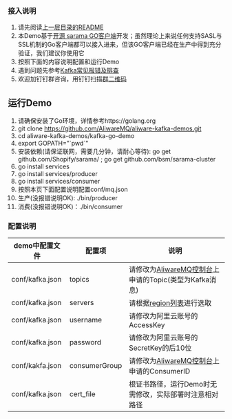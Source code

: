### 接入说明

1. 请先阅读[上一层目录的README](https://github.com/AliwareMQ/aliware-kafka-demos)
2. 本Demo基于[开源 sarama GO客户端](https://github.com/Shopify/sarama)开发；虽然理论上来说任何支持SASL与SSL机制的Go客户端都可以接入进来，但该GO客户端已经在生产中得到充分验证，我们建议你使用它
3. 按照下面的内容说明配置和运行Demo
4. 遇到问题先参考[Kafka常见报错及排查](https://help.aliyun.com/document_detail/57058.html)
5. 欢迎加钉钉群咨询，用钉钉扫描[群二维码](http://img3.tbcdn.cn/5476e8b07b923/TB1HEQgQpXXXXbdXVXXXXXXXXXX) 

## 运行Demo
1. 请确保安装了Go环境，详情参考https://golang.org
2. git clone https://github.com/AliwareMQ/aliware-kafka-demos.git
3. cd aliware-kafka-demos/kafka-go-demo
4. export GOPATH="\`pwd\`"
5. 安装依赖(请保证联网，需要几分钟，请耐心等待): go get github.com/Shopify/sarama/ ; go get github.com/bsm/sarama-cluster
6. go install services
7. go install services/producer
8. go install services/consumer
9. 按照本页下面配置说明配置conf/mq.json
10. 生产(没报错说明OK): ./bin/producer
11. 消费(没报错说明OK)：./bin/consumer

### 配置说明

| demo中配置文件 | 配置项 | 说明 |
| --- | --- | --- |
| conf/kafka.json | topics | 请修改为[AliwareMQ控制台](https://help.aliyun.com/document_detail/29536.html)上申请的Topic(类型为Kafka消息) |
| conf/kafka.json | servers | 请根据[region列表](https://github.com/AliwareMQ/aliware-kafka-demos)进行选取 |
| conf/kafka.json  | username | 请修改为阿里云账号的AccessKey |
| conf/kafka.json  | password | 请修改为阿里云账号的SecretKey的后10位 |
| conf/kakfa.json  | consumerGroup | 请修改为[AliwareMQ控制台](https://help.aliyun.com/document_detail/29536.html)上申请的ConsumerID |
| conf/kafka.json  | cert_file | 根证书路径，运行Demo时无需修改，实际部署时注意相对路径 |








